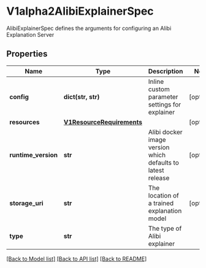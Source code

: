 # V1alpha2AlibiExplainerSpec

AlibiExplainerSpec defines the arguments for configuring an Alibi Explanation Server
## Properties
Name | Type | Description | Notes
------------ | ------------- | ------------- | -------------
**config** | **dict(str, str)** | Inline custom parameter settings for explainer | [optional] 
**resources** | [**V1ResourceRequirements**](https://github.com/kubernetes-client/python/blob/master/kubernetes/docs/V1ResourceRequirements.md) |  | [optional] 
**runtime_version** | **str** | Alibi docker image version which defaults to latest release | [optional] 
**storage_uri** | **str** | The location of a trained explanation model | [optional] 
**type** | **str** | The type of Alibi explainer | 

[[Back to Model list]](../README.md#documentation-for-models) [[Back to API list]](../README.md#documentation-for-api-endpoints) [[Back to README]](../README.md)


